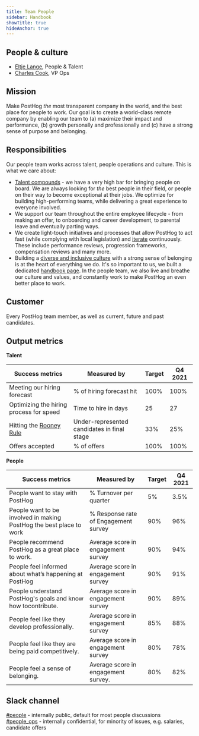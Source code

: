 ```yaml
---
title: Team People
sidebar: Handbook
showTitle: true
hideAnchor: true
---
```


## People & culture

- [Eltje Lange](/handbook/company/team#eltje-lange-people-and-talent), People & Talent 
- [Charles Cook](/handbook/people/team#charles-cook-business-operations), VP Ops

## Mission

Make PostHog _the_ most transparent company in the world, and the best place for people to work. Our goal is to create a world-class remote company by enabling our team to (a) maximize their impact and performance, (b) growth personally and professionally and (c) have a strong sense of purpose and belonging.

## Responsibilities

Our people team works across talent, people operations and culture. This is what we care about:

- [Talent compounds](https://posthog.com/handbook/company/values#talent-compounds) - we have a very high bar for bringing people on board. We are always looking for _the_ best people in their field, or people on their way to become exceptional at their jobs. We optimize for building high-performing teams, while delivering a great experience to everyone involved.
- We support our team throughout the entire employee lifecycle - from making an offer, to onboarding and career development, to parental leave and eventually parting ways. 
- We create light-touch initiatives and processes that allow PostHog to act fast (while complying with local legislation) and [iterate](/handbook/company/culture#iteration) continuously. These include performance reviews, progression frameworks, compensation reviews and many more.
- Building a [diverse and inclusive culture](/handbook/company/diversity) with a strong sense of belonging is at the heart of everything we do. It's so important to us, we built a dedicated [handbook page](https://posthog.com/handbook/company/diversity). In the people team, we also live and breathe our culture and values, and constantly work to make PostHog an even better place to work.

## Customer

Every PostHog team member, as well as current, future and past candidates. 

## Output metrics

**Talent**

| Success metrics                                                      | Measured by                                | Target | Q4 2021 |
|----------------------------------------------------------------------|--------------------------------------------|--------|---------|
| Meeting our hiring forecast                                          | % of hiring forecast hit                   | 100%   | 100%    |
| Optimizing the hiring process for speed                              | Time to hire in days                       | 25     | 27      |
| Hitting the [Rooney Rule](https://posthog.com/handbook/company/diversity)                                              | Under-represented candidates in final stage| 33%    | 25%     |
| Offers accepted                                                      | % of offers                                | 100%   | 100%    |

**People**

| Success metrics                                                      | Measured by                                | Target | Q4 2021 |
|----------------------------------------------------------------------|--------------------------------------------|--------|---------|
| People want to stay with PostHog                                     | % Turnover per quarter                     | 5%     | 3.5%    |
| People want to be involved in making PostHog the best place to work  | % Response rate of Engagement survey       | 90%    | 96%     |
| People recommend PostHog as a great place to work.                   | Average score in engagement survey         | 90%    | 94%     |
| People feel informed about what’s happening at PostHog               | Average score in engagement survey         | 90%    | 91%     |
| People understand PostHog's goals and know how tocontribute.         | Average score in engagement survey         | 90%    | 89%     |
| People feel like they develop professionally.                        | Average score in engagement survey         | 85%    | 88%     |
| People feel like they are being paid competitively.                  | Average score in engagement survey         | 80%    | 78%     |
| People feel a sense of belonging.                                    | Average score in engagement survey.        | 80%    | 82%     |



## Slack channel

[#people](https://posthog.slack.com/messages/people) - internally public, default for most people discussions
[#people_ops](https://posthog.slack.com/messages/people_ops) - internally confidential, for minority of issues, e.g. salaries, candidate offers
